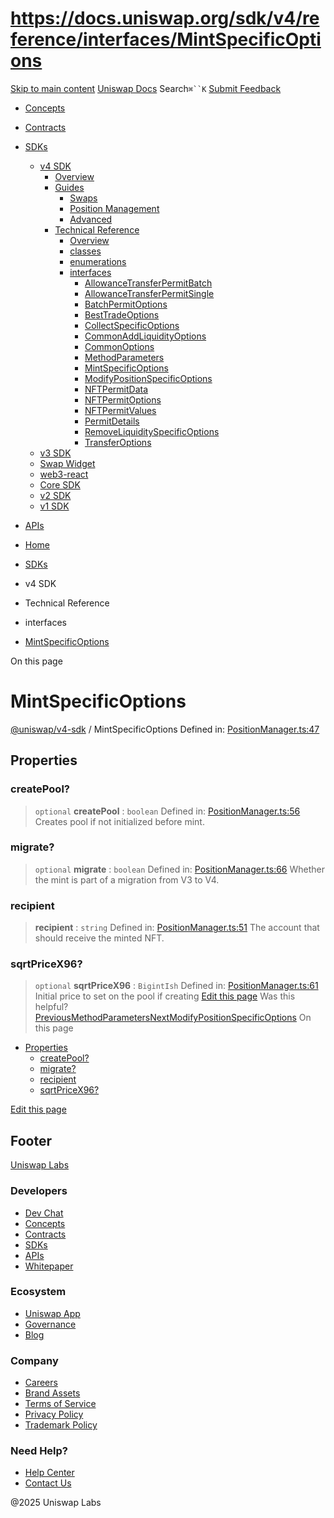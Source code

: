 # https://docs.uniswap.org/sdk/v4/reference/interfaces/MintSpecificOptions

[Skip to main content](https://docs.uniswap.org/sdk/v4/reference/interfaces/MintSpecificOptions#__docusaurus_skipToContent_fallback)
[Uniswap Docs](https://docs.uniswap.org/)
Search`⌘``K`
[Submit Feedback](https://docs.google.com/forms/d/e/1FAIpQLSdjSkZam8KiatL9XACRVxCHjDJjaPGbls77PCXDKFn4JwykXg/viewform)
  * [Concepts](https://docs.uniswap.org/concepts/overview)
  * [Contracts](https://docs.uniswap.org/contracts/v4/overview)
  * [SDKs](https://docs.uniswap.org/sdk/v4/overview)
    * [v4 SDK](https://docs.uniswap.org/sdk/v4/reference/interfaces/MintSpecificOptions)
      * [Overview](https://docs.uniswap.org/sdk/v4/overview)
      * [Guides](https://docs.uniswap.org/sdk/v4/reference/interfaces/MintSpecificOptions)
        * [Swaps](https://docs.uniswap.org/sdk/v4/reference/interfaces/MintSpecificOptions)
        * [Position Management](https://docs.uniswap.org/sdk/v4/reference/interfaces/MintSpecificOptions)
        * [Advanced](https://docs.uniswap.org/sdk/v4/reference/interfaces/MintSpecificOptions)
      * [Technical Reference](https://docs.uniswap.org/sdk/v4/reference/interfaces/MintSpecificOptions)
        * [Overview](https://docs.uniswap.org/sdk/v4/reference/overview)
        * [classes](https://docs.uniswap.org/sdk/v4/reference/interfaces/MintSpecificOptions)
        * [enumerations](https://docs.uniswap.org/sdk/v4/reference/interfaces/MintSpecificOptions)
        * [interfaces](https://docs.uniswap.org/sdk/v4/reference/interfaces/MintSpecificOptions)
          * [AllowanceTransferPermitBatch](https://docs.uniswap.org/sdk/v4/reference/interfaces/AllowanceTransferPermitBatch)
          * [AllowanceTransferPermitSingle](https://docs.uniswap.org/sdk/v4/reference/interfaces/AllowanceTransferPermitSingle)
          * [BatchPermitOptions](https://docs.uniswap.org/sdk/v4/reference/interfaces/BatchPermitOptions)
          * [BestTradeOptions](https://docs.uniswap.org/sdk/v4/reference/interfaces/BestTradeOptions)
          * [CollectSpecificOptions](https://docs.uniswap.org/sdk/v4/reference/interfaces/CollectSpecificOptions)
          * [CommonAddLiquidityOptions](https://docs.uniswap.org/sdk/v4/reference/interfaces/CommonAddLiquidityOptions)
          * [CommonOptions](https://docs.uniswap.org/sdk/v4/reference/interfaces/CommonOptions)
          * [MethodParameters](https://docs.uniswap.org/sdk/v4/reference/interfaces/MethodParameters)
          * [MintSpecificOptions](https://docs.uniswap.org/sdk/v4/reference/interfaces/MintSpecificOptions)
          * [ModifyPositionSpecificOptions](https://docs.uniswap.org/sdk/v4/reference/interfaces/ModifyPositionSpecificOptions)
          * [NFTPermitData](https://docs.uniswap.org/sdk/v4/reference/interfaces/NFTPermitData)
          * [NFTPermitOptions](https://docs.uniswap.org/sdk/v4/reference/interfaces/NFTPermitOptions)
          * [NFTPermitValues](https://docs.uniswap.org/sdk/v4/reference/interfaces/NFTPermitValues)
          * [PermitDetails](https://docs.uniswap.org/sdk/v4/reference/interfaces/PermitDetails)
          * [RemoveLiquiditySpecificOptions](https://docs.uniswap.org/sdk/v4/reference/interfaces/RemoveLiquiditySpecificOptions)
          * [TransferOptions](https://docs.uniswap.org/sdk/v4/reference/interfaces/TransferOptions)
    * [v3 SDK](https://docs.uniswap.org/sdk/v4/reference/interfaces/MintSpecificOptions)
    * [Swap Widget](https://docs.uniswap.org/sdk/v4/reference/interfaces/MintSpecificOptions)
    * [web3-react](https://docs.uniswap.org/sdk/v4/reference/interfaces/MintSpecificOptions)
    * [Core SDK](https://docs.uniswap.org/sdk/v4/reference/interfaces/MintSpecificOptions)
    * [v2 SDK](https://docs.uniswap.org/sdk/v4/reference/interfaces/MintSpecificOptions)
    * [v1 SDK](https://docs.uniswap.org/sdk/v4/reference/interfaces/MintSpecificOptions)
  * [APIs](https://docs.uniswap.org/api/subgraph/overview)


  * [Home](https://docs.uniswap.org/)
  * [SDKs](https://docs.uniswap.org/sdk/v4/overview)
  * v4 SDK
  * Technical Reference
  * interfaces
  * [MintSpecificOptions](https://docs.uniswap.org/sdk/v4/reference/interfaces/MintSpecificOptions)


On this page
# MintSpecificOptions
[@uniswap/v4-sdk](https://docs.uniswap.org/sdk/v4/reference/overview) / MintSpecificOptions
Defined in: [PositionManager.ts:47](https://github.com/Uniswap/sdks/blob/9cf6edb2df79338ae58f7ea7ca979c35a8a9bd56/sdks/v4-sdk/src/PositionManager.ts#L47)
## Properties[​](https://docs.uniswap.org/sdk/v4/reference/interfaces/MintSpecificOptions#properties "Direct link to Properties")
### createPool?[​](https://docs.uniswap.org/sdk/v4/reference/interfaces/MintSpecificOptions#createpool "Direct link to createPool?")
> `optional` **createPool** : `boolean`
Defined in: [PositionManager.ts:56](https://github.com/Uniswap/sdks/blob/9cf6edb2df79338ae58f7ea7ca979c35a8a9bd56/sdks/v4-sdk/src/PositionManager.ts#L56)
Creates pool if not initialized before mint.
### migrate?[​](https://docs.uniswap.org/sdk/v4/reference/interfaces/MintSpecificOptions#migrate "Direct link to migrate?")
> `optional` **migrate** : `boolean`
Defined in: [PositionManager.ts:66](https://github.com/Uniswap/sdks/blob/9cf6edb2df79338ae58f7ea7ca979c35a8a9bd56/sdks/v4-sdk/src/PositionManager.ts#L66)
Whether the mint is part of a migration from V3 to V4.
### recipient[​](https://docs.uniswap.org/sdk/v4/reference/interfaces/MintSpecificOptions#recipient "Direct link to recipient")
> **recipient** : `string`
Defined in: [PositionManager.ts:51](https://github.com/Uniswap/sdks/blob/9cf6edb2df79338ae58f7ea7ca979c35a8a9bd56/sdks/v4-sdk/src/PositionManager.ts#L51)
The account that should receive the minted NFT.
### sqrtPriceX96?[​](https://docs.uniswap.org/sdk/v4/reference/interfaces/MintSpecificOptions#sqrtpricex96 "Direct link to sqrtPriceX96?")
> `optional` **sqrtPriceX96** : `BigintIsh`
Defined in: [PositionManager.ts:61](https://github.com/Uniswap/sdks/blob/9cf6edb2df79338ae58f7ea7ca979c35a8a9bd56/sdks/v4-sdk/src/PositionManager.ts#L61)
Initial price to set on the pool if creating
[Edit this page](https://github.com/uniswap/uniswap-docs/tree/main/docs/sdk/v4/reference/interfaces/MintSpecificOptions.md)
Was this helpful?
[PreviousMethodParameters](https://docs.uniswap.org/sdk/v4/reference/interfaces/MethodParameters)[NextModifyPositionSpecificOptions](https://docs.uniswap.org/sdk/v4/reference/interfaces/ModifyPositionSpecificOptions)
On this page
  * [Properties](https://docs.uniswap.org/sdk/v4/reference/interfaces/MintSpecificOptions#properties)
    * [createPool?](https://docs.uniswap.org/sdk/v4/reference/interfaces/MintSpecificOptions#createpool)
    * [migrate?](https://docs.uniswap.org/sdk/v4/reference/interfaces/MintSpecificOptions#migrate)
    * [recipient](https://docs.uniswap.org/sdk/v4/reference/interfaces/MintSpecificOptions#recipient)
    * [sqrtPriceX96?](https://docs.uniswap.org/sdk/v4/reference/interfaces/MintSpecificOptions#sqrtpricex96)


[Edit this page](https://github.com/uniswap/uniswap-docs/tree/main/docs/sdk/v4/reference/interfaces/MintSpecificOptions.md)
## Footer
[Uniswap Labs](https://docs.uniswap.org/)
### Developers
  * [Dev Chat](https://discord.com/invite/uniswap)
  * [Concepts](https://docs.uniswap.org/concepts/overview)
  * [Contracts](https://docs.uniswap.org/contracts/v4/overview)
  * [SDKs](https://docs.uniswap.org/sdk/v4/overview)
  * [APIs](https://docs.uniswap.org/api/subgraph/overview)
  * [Whitepaper](https://app.uniswap.org/whitepaper-v4.pdf)


### Ecosystem
  * [Uniswap App](https://app.uniswap.org/)
  * [Governance](https://www.uniswapfoundation.org/governance)
  * [Blog](https://blog.uniswap.org/)


### Company
  * [Careers](https://boards.greenhouse.io/uniswaplabs)
  * [Brand Assets](https://github.com/Uniswap/brand-assets/raw/main/Uniswap%20Brand%20Assets.zip)
  * [Terms of Service](https://support.uniswap.org/hc/en-us/articles/30935100859661-Uniswap-Labs-Terms-of-Service)
  * [Privacy Policy](https://support.uniswap.org/hc/en-us/articles/30934457771405-Uniswap-Labs-Privacy-Policy)
  * [Trademark Policy](https://support.uniswap.org/hc/en-us/articles/30934762216973-Uniswap-Labs-Trademark-Guidelines)


### Need Help?
  * [Help Center](https://support.uniswap.org/)
  * [Contact Us](https://support.uniswap.org/hc/en-us/requests/new)


@2025 Uniswap Labs
[](https://github.com/uniswap/uniswap-docs)[](https://twitter.com/Uniswap)[](https://discord.com/invite/uniswap)
